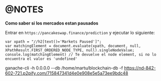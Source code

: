 # @NOTES

**Como saber si los mercados estan pausados**

Entrar en `https://pancakeswap.finance/prediction` y ejecutar lo siguiente:

```
var xpath = "//h2[text()='Markets Paused']";
var matchingElement = document.evaluate(xpath, document, null, XPathResult.FIRST_ORDERED_NODE_TYPE, null).singleNodeValue;
console.log(matchingElement) // Te devuelve el node element, si no lo encuentra el valor es 'undefined'
```

ganache-cli -h 0.0.0.0 --db /home/martu/blockchain-db -f https://nd-842-602-721.p2pify.com/715847341d4e0e908e5e5a73ee9bdc48
